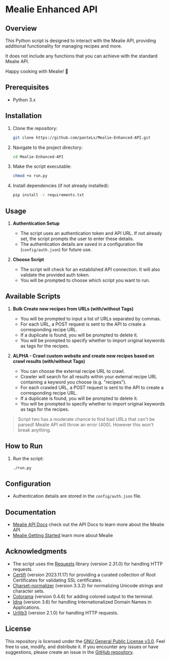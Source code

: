 # Mealie Enhanced API

## Overview

This Python script is designed to interact with the Mealie API, providing additional functionality for managing recipes and more.

It does not include any functions that you can achieve with the standard Mealie API.

Happy cooking with Mealie! 🍲

## Prerequisites

- Python 3.x

## Installation

1. Clone the repository:

   ```bash
   git clone https://github.com/panteLx/Mealie-Enhanced-API.git
   ```

2. Navigate to the project directory:

   ```bash
   cd Mealie-Enhanced-API
   ```

3. Make the script executable:

   ```bash
   chmod +x run.py
   ```

4. Install dependencies (if not already installed):

   ```bash
   pip install -r requirements.txt
   ```

## Usage

1. **Authentication Setup**

   - The script uses an authentication token and API URL. If not already set, the script prompts the user to enter these details.
   - The authentication details are saved in a configuration file (`config/auth.json`) for future use.

2. **Choose Script**

   - The script will check for an established API connection. It will also validate the provided auth token.
   - You will be prompted to choose which script you want to run.

## Available Scripts

1. **Bulk Create new recipes from URLs (with/without Tags)**

   - You will be prompted to input a list of URLs separated by commas.
   - For each URL, a POST request is sent to the API to create a corresponding recipe URL.
   - If a duplicate is found, you will be prompted to delete it.
   - You will be prompted to specify whether to import original keywords as tags for the recipes.

2. **ALPHA - Crawl custom website and create new recipes based on crawl results (with/without Tags)**

   - You can choose the external recipe URL to crawl.
   - Crawler will search for all results within your external recipe URL containing a keyword you choose (e.g. "recipes").
   - For each crawled URL, a POST request is sent to the API to create a corresponding recipe URL.
   - If a duplicate is found, you will be prompted to delete it.
   - You will be prompted to specify whether to import original keywords as tags for the recipes.

> Script two has a moderate chance to find bad URLs that can't be parsed! Mealie API will throw an error (400). However this won't break anything.

## How to Run

1. Run the script:

   ```bash
   ./run.py
   ```

## Configuration

- Authentication details are stored in the `config/auth.json` file.

## Documentation

- [Mealie API Docs](https://nightly.mealie.io/api/redoc/) check out the API Docs to learn more about the Mealie API
- [Mealie Getting Started](https://nightly.mealie.io/documentation/getting-started/introduction/) learn more about Mealie

## Acknowledgments

- The script uses the [Requests](https://docs.python-requests.org/en/latest/) library (version 2.31.0) for handling HTTP requests.
- [Certifi](https://pypi.org/project/certifi/) (version 2023.11.17) for providing a curated collection of Root Certificates for validating SSL certificates.
- [Charset-normalizer](https://pypi.org/project/charset-normalizer/) (version 3.3.2) for normalizing Unicode strings and character sets.
- [Colorama](https://pypi.org/project/colorama/) (version 0.4.6) for adding colored output to the terminal.
- [Idna](https://pypi.org/project/idna/) (version 3.6) for handling Internationalized Domain Names in Applications.
- [Urllib3](https://pypi.org/project/urllib3/) (version 2.1.0) for handling HTTP requests.

## License

This repository is licensed under the [GNU General Public License v3.0](LICENSE). Feel free to use, modify, and distribute it. If you encounter any issues or have suggestions, please create an issue in the [GitHub repository](https://github.com/panteLx/Mealie-Enhanced-API).
